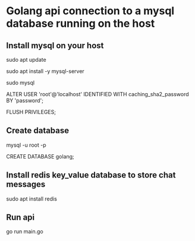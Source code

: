 # Golang api connection to a mysql database running on the host

## Install mysql on your host

sudo apt update

sudo apt install -y mysql-server

sudo mysql

ALTER USER 'root'@'localhost' IDENTIFIED WITH caching_sha2_password BY 'password';

FLUSH PRIVILEGES;

## Create database

mysql -u root -p

CREATE DATABASE golang;

## Install redis key_value database to store chat messages

sudo apt install redis

## Run api
go run main.go